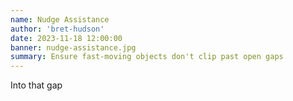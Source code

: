 ```yaml
---
name: Nudge Assistance
author: 'bret-hudson'
date: 2023-11-18 12:00:00
banner: nudge-assistance.jpg
summary: Ensure fast-moving objects don't clip past open gaps
---
```


Into that gap
